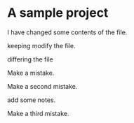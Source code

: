 A sample project
=================

I have changed some contents of the file.

keeping modify the file.

differing the file

Make a mistake.

Make a second mistake.

add some notes.

Make a third mistake.



